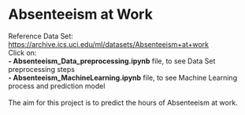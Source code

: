 # Absenteeism at Work
Reference Data Set: https://archive.ics.uci.edu/ml/datasets/Absenteeism+at+work <br/>
Click on:<br/>
**- Absenteeism_Data_preprocessing.ipynb** file, to see Data Set preprocessing steps<br/>
**- Absenteeism_MachineLearning.ipynb** file, to see Machine Learning process and  prediction model <br/>
<br/>
The aim for this project is to predict the hours of Absenteeism at work.<br>

